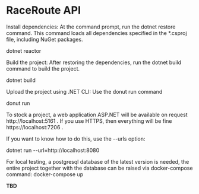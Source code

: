 # RaceRoute API

Install dependencies:
At the command prompt, run the dotnet restore command. This command loads all dependencies specified in the *.csproj file, including NuGet packages.

dotnet reactor

Build the project:
After restoring the dependencies, run the dotnet build command to build the project.

dotnet build

Upload the project using .NET CLI:
Use the donut run command

donut run

To stock a project, a web application ASP.NET will be available on request http://localhost:5161 . If you use HTTPS, then everything will be fine https://localhost:7206 .

If you want to know how to do this, use the <url> --urls option:

dotnet run --url=http://localhost:8080

For local testing, a postgresql database of the latest version is needed, the entire project together with the database can be raised via docker-compose command:
docker-compose up

**TBD**
